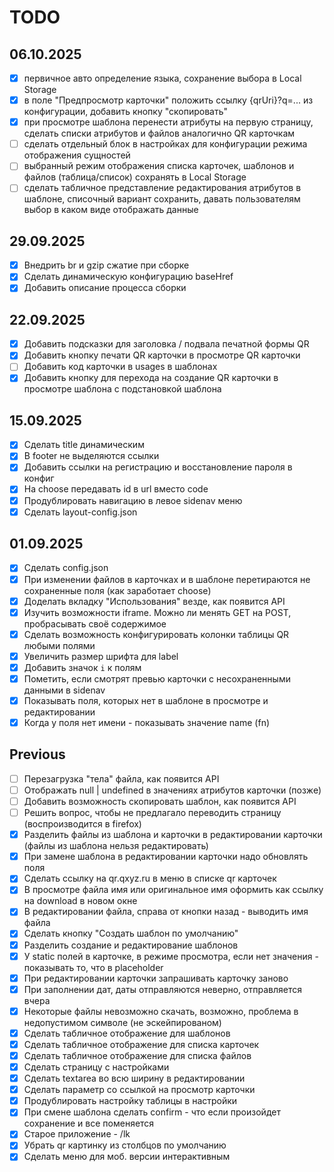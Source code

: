 # TODO

## 06.10.2025
- [x] первичное авто определение языка, сохранение выбора в Local Storage 
- [x] в поле "Предпросмотр карточки" положить ссылку {qrUri}?q=... из конфигурации, добавить кнопку "скопировать"
- [x] при просмотре шаблона перенести атрибуты на первую страницу, сделать списки атрибутов и файлов аналогично QR карточкам
- [ ] сделать отдельный блок в настройках для конфигурации режима отображения сущностей
- [ ] выбранный режим отображения списка карточек, шаблонов и файлов (таблица/список) сохранять в Local Storage
- [ ] сделать табличное представление редактирования атрибутов в шаблоне, списочный вариант сохранить, давать пользователям выбор в каком виде отображать данные

## 29.09.2025

- [x] Внедрить br и gzip сжатие при сборке
- [x] Сделать динамическую конфигурацию baseHref
- [x] Добавить описание процесса сборки

## 22.09.2025

- [x] Добавить подсказки для заголовка / подвала печатной формы QR
- [x] Добавить кнопку печати QR карточки в просмотре QR карточки
- [ ] Добавить код карточки в usages в шаблонах
- [x] Добавить кнопку для перехода на создание QR карточки в просмотре шаблона с подстановкой шаблона

## 15.09.2025

- [x] Сделать title динамическим
- [x] В footer не выделяются ссылки
- [x] Добавить ссылки на регистрацию и восстановление пароля в конфиг
- [x] На choose передавать id в url вместо code
- [x] Продублировать навигацию в левое sidenav меню
- [x] Сделать layout-config.json

## 01.09.2025

- [x] Сделать config.json
- [x] При изменении файлов в карточках и в шаблоне перетираются не сохраненные поля (как заработает choose)
- [x] Доделать вкладку "Использования" везде, как появится API
- [x] Изучить возможности iframe. Можно ли менять GET на POST, пробрасывать своё содержимое
- [x] Сделать возможность конфигурировать колонки таблицы QR любыми полями
- [x] Увеличить размер шрифта для label
- [x] Добавить значок `i` к полям
- [x] Пометить, если смотрят превью карточки с несохраненными данными в sidenav
- [x] Показывать поля, которых нет в шаблоне в просмотре и редактировании
- [x] Когда у поля нет имени - показывать значение name (fn)

## Previous

- [ ] Перезагрузка "тела" файла, как появится API
- [ ] Отображать null | undefined в значениях атрибутов карточки (позже)
- [ ] Добавить возможность скопировать шаблон, как появится API
- [ ] Решить вопрос, чтобы не предлагало переводить страницу (воспроизводится в firefox)
- [x] Разделить файлы из шаблона и карточки в редактировании карточки (файлы из шаблона нельзя редактировать)
- [x] При замене шаблона в редактировании карточки надо обновлять поля
- [x] Сделать ссылку на qr.qxyz.ru в меню в списке qr карточек
- [x] В просмотре файла имя или оригинальное имя оформить как ссылку на download в новом окне
- [x] В редактировании файла, справа от кнопки назад - выводить имя файла
- [x] Сделать кнопку "Создать шаблон по умолчанию"
- [x] Разделить создание и редактирование шаблонов
- [x] У static полей в карточке, в режиме просмотра, если нет значения - показывать то, что в placeholder
- [x] При редактировании карточки запрашивать карточку заново
- [x] При заполнении дат, даты отправляются неверно, отправляется вчера
- [x] Некоторые файлы невозможно скачать, возможно, проблема в недопустимом символе (не эскейпированом)
- [x] Сделать табличное отображение для шаблонов
- [x] Сделать табличное отображение для списка карточек
- [x] Сделать табличное отображение для списка файлов
- [x] Сделать страницу с настройками
- [x] Сделать textarea во всю ширину в редактировании
- [x] Сделать параметр со ссылкой на просмотр карточки
- [x] Продублировать настройку таблицы в настройки
- [x] При смене шаблона сделать confirm - что если произойдет сохранение и все поменяется
- [x] Старое приложение - /lk
- [x] Убрать qr картинку из столбцов по умолчанию
- [x] Сделать меню для моб. версии интерактивным
